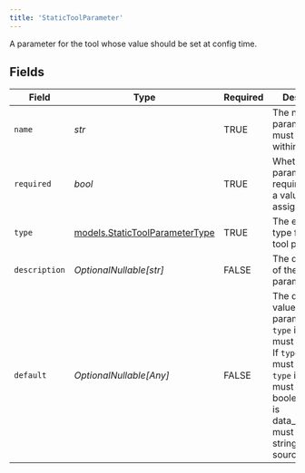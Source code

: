 ```yaml
---
title: 'StaticToolParameter'
---
```


A parameter for the tool whose value should be set at config time.


## Fields

| Field                                                                                                                                                                                                                                | Type                                                                                                                                                                                                                                 | Required                                                                                                                                                                                                                             | Description                                                                                                                                                                                                                          |
| ------------------------------------------------------------------------------------------------------------------------------------------------------------------------------------------------------------------------------------ | ------------------------------------------------------------------------------------------------------------------------------------------------------------------------------------------------------------------------------------ | ------------------------------------------------------------------------------------------------------------------------------------------------------------------------------------------------------------------------------------ | ------------------------------------------------------------------------------------------------------------------------------------------------------------------------------------------------------------------------------------ |
| `name`                                                                                                                                                                                                                               | *str*                                                                                                                                                                                                                                | TRUE                                                                                                                                                                                                                   | The name of the parameter - must be unique within the tool.                                                                                                                                                                          |
| `required`                                                                                                                                                                                                                           | *bool*                                                                                                                                                                                                                               | TRUE                                                                                                                                                                                                                   | Whether the parameter is required to have a value assigned.                                                                                                                                                                          |
| `type`                                                                                                                                                                                                                               | [models.StaticToolParameterType](../models/statictoolparametertype.md)                                                                                                                                                               | TRUE                                                                                                                                                                                                                   | The expected type for a static tool parameter.                                                                                                                                                                                       |
| `description`                                                                                                                                                                                                                        | *OptionalNullable[str]*                                                                                                                                                                                                              | FALSE                                                                                                                                                                                                                   | The description of the parameter.                                                                                                                                                                                                    |
| `default`                                                                                                                                                                                                                            | *OptionalNullable[Any]*                                                                                                                                                                                                              | FALSE                                                                                                                                                                                                                   | The default value for the parameter. If `type` is string, must be a string. If `type` is int, must be an int. If `type` is boolean, must be a boolean. If `type` is data_source_list, must be a list of strings (data source names). |